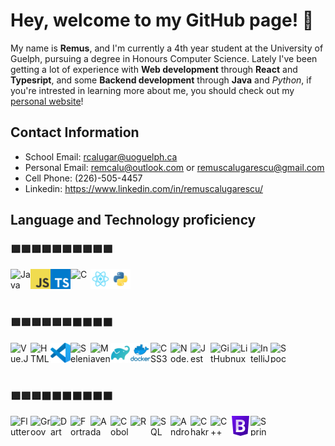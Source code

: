 # Hey, welcome to my GitHub page! 👋
My name is **Remus**, and I'm currently a 4th year student at the University of Guelph, pursuing a degree in Honours Computer Science. Lately I've been getting a lot of experience with **Web development** through **React** and **Typesript**, and some **Backend development** through **Java** and *Python*, if you're intrested in learning more about me, you should check out my [personal website](https://remcalu.github.io/Personal-Website/#/)!

## Contact Information
* School Email:   rcalugar@uoguelph.ca
* Personal Email: remcalu@outlook.com or remuscalugarescu@gmail.com
* Cell Phone:     (226)-505-4457
* Linkedin:       https://www.linkedin.com/in/remuscalugarescu/

## Language and Technology proficiency
### 🟩🟩🟩🟩🟩🟩🟩🟩🟩🟩
<img align="left" alt="Java" width="32px" height="32px" src="https://asprise.com/res/img/menu/java.png" />
<img align="left" alt="JavaScript" width="32px" height="32px" src="https://raw.githubusercontent.com/github/explore/80688e429a7d4ef2fca1e82350fe8e3517d3494d/topics/javascript/javascript.png" />
<img align="left" alt="TypeScript" width="32px" height="32px" src="https://raw.githubusercontent.com/github/explore/80688e429a7d4ef2fca1e82350fe8e3517d3494d/topics/typescript/typescript.png" />
<img align="left" alt="C" width="32px" height="32px" src="https://cdn.iconscout.com/icon/free/png-512/c-programming-569564.png" />
<img align="left" alt="React" width="32px" height="32px" src="https://raw.githubusercontent.com/github/explore/80688e429a7d4ef2fca1e82350fe8e3517d3494d/topics/react/react.png" />
<img align="left" alt="Python" width="32px" height="32px" src="https://raw.githubusercontent.com/github/explore/80688e429a7d4ef2fca1e82350fe8e3517d3494d/topics/python/python.png" />

<br><br><br>
### 🟩🟩🟩🟩🟩🟩⬛⬛⬛⬛
<img align="left" alt="Vue.JS" width="32px" height="32px" src="https://upload.wikimedia.org/wikipedia/commons/thumb/9/95/Vue.js_Logo_2.svg/1200px-Vue.js_Logo_2.svg.png" />
<img align="left" alt="HTML5" width="32px" height="32px" src="https://cdn-icons-png.flaticon.com/512/732/732212.png" />
<img align="left" alt="Visual Studio Code" width="32px" height="32px" src="https://raw.githubusercontent.com/github/explore/80688e429a7d4ef2fca1e82350fe8e3517d3494d/topics/visual-studio-code/visual-studio-code.png" />
<img align="left" alt="Selenium" width="32px" height="32px" src="https://avatars0.githubusercontent.com/u/983927?v=3&s=400" />

<img align="left" alt="Maven" width="32px" height="32px" src="https://user-images.githubusercontent.com/59599955/183299536-0353f569-8657-483b-8875-33dcf6f73f15.png" />
<img align="left" alt="Gradle" width="32px" height="32px" src="https://raw.githubusercontent.com/github/explore/80688e429a7d4ef2fca1e82350fe8e3517d3494d/topics/gradle/gradle.png" />
<img align="left" alt="Docker" width="32px" height="32px" src="https://raw.githubusercontent.com/github/explore/80688e429a7d4ef2fca1e82350fe8e3517d3494d/topics/docker/docker.png" />
<img align="left" alt="CSS3" width="32px" height="32px" src="https://www.iconbolt.com/iconsets/social-media-logos/css3-html-logo-social-social-media.svg" />
<img align="left" alt="Node.js" width="32px" height="32px" src="https://icons-for-free.com/iconfiles/png/512/js+library+long+shadow+nodejs+web+icon-1320184850167478047.png" />
<img align="left" alt="Jest" width="32px" height="32px" 
src="https://camo.githubusercontent.com/62089edec0ee40bb26b3bf5f973b14d7f8e4b4e942f115cde5b9a5f9c0ca3382/687474703a2f2f7365656b6c6f676f2e636f6d2f696d616765732f4a2f6a6573742d6c6f676f2d463939303145424246372d7365656b6c6f676f2e636f6d2e706e67" />
<img align="left" alt="GitHub" width="32px" height="32px" src="https://ceias.nau.edu/capstone/projects/CS/2020/Digitool-S20/images/github.png" />
<img align="left" alt="Linux" width="32px" height="32px" src="https://cdn-icons-png.flaticon.com/512/518/518713.png" />
<img align="left" alt="IntelliJ" width="32px" height="32px" src="https://upload.wikimedia.org/wikipedia/commons/thumb/9/9c/IntelliJ_IDEA_Icon.svg/1200px-IntelliJ_IDEA_Icon.svg.png" />
<img align="left" alt="Spock" width="32px" height="32px" src="https://avatars.githubusercontent.com/u/297723?s=280&v=4" />

<br><br><br>
### 🟩🟩🟩⬛⬛⬛⬛⬛⬛⬛
<img align="left" alt="Flutter" width="32px" height="32px" src="https://user-images.githubusercontent.com/51419598/152648731-567997ec-ac1c-4a9c-a816-a1fb1882abbe.png" />
<img align="left" alt="Groovy" width="32px" height="32px" src="https://devskiller.com/wp-content/plugins/devskiller-catalog/assets/images/skills/groovy.png?48306e1f" />
<img align="left" alt="Dart" width="32px" height="32px" src="https://avatars.githubusercontent.com/u/1609975?s=280&v=4" />
<img align="left" alt="Fortran 95" width="32px" height="32px" src="https://upload.wikimedia.org/wikipedia/commons/b/b8/Fortran_logo.svg" />
<img align="left" alt="Ada" width="32px" height="32px" src="https://styles.redditmedia.com/t5_2qi8f/styles/communityIcon_ej0vurfqb8t61.png" />
<img align="left" alt="Cobol" width="32px" height="32px" src="https://is1-ssl.mzstatic.com/image/thumb/Purple123/v4/e6/e9/d9/e6e9d9ac-ab7f-4ec7-8082-7f4cb04bc204/source/512x512bb.jpg" />
<img align="left" alt="R" width="32px" height="32px" src="https://journals.researchparks.org/public/journals/4/article_357_cover_en_US.png" />
<img align="left" alt="SQL" width="32px" height="32px" src="https://www.brentozar.com/wp-content/uploads/2019/03/azure_sql_db-250x250.jpg" />
<img align="left" alt="Android Studio" width="32px" height="32px" src="https://i.stack.imgur.com/9E2Gd.png" />
<img align="left" alt="ChakraUI" width="32px" height="32px" src="https://images.opencollective.com/chakra-ui-pro/61bd1dd/logo/256.png" />
<img align="left" alt="C++" width="32px" height="32px" src="https://user-images.githubusercontent.com/42747200/46140125-da084900-c26d-11e8-8ea7-c45ae6306309.png" />
<img align="left" alt="Bootstrap" width="32px" height="32px" src="https://raw.githubusercontent.com/themedotid/bootstrap-icon/HEAD/docs/bootstrap-icon-css.png" />
<img align="left" alt="Spring Boot" width="32px" height="32px" src="https://miro.medium.com/max/500/1*AbiX4LwtSNozoyfypcKvEg.png" />
